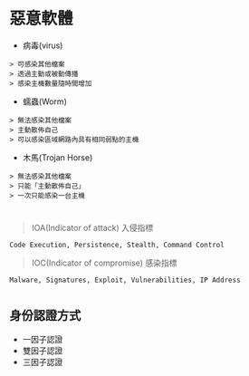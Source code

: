 # 惡意軟體
- 病毒(virus)
```
> 可感染其他檔案
> 透過主動或被動傳播
> 感染主機數量隨時間增加
```
- 蠕蟲(Worm)
```
> 無法感染其他檔案
> 主動散佈自己
> 可以感染區域網路內具有相同弱點的主機
```
- 木馬(Trojan Horse)
```
> 無法感染其他檔案
> 只能「主動散佈自己」
> 一次只能感染一台主機
```

#

>  IOA(Indicator of attack) 入侵指標
```
Code Execution, Persistence, Stealth, Command Control
```
>  IOC(Indicator of compromise) 感染指標
```
Malware, Signatures, Exploit, Vulnerabilities, IP Address
```
#

## __身份認證方式__

- 一因子認證
- 雙因子認證
- 三因子認證